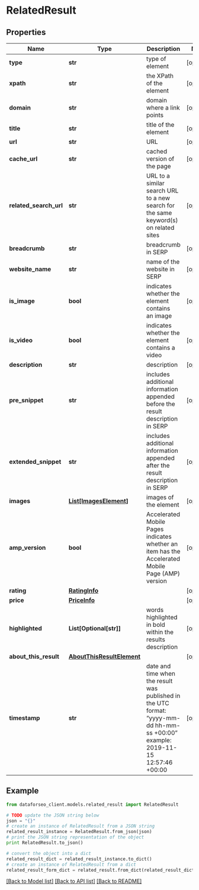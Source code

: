 # RelatedResult


## Properties

Name | Type | Description | Notes
------------ | ------------- | ------------- | -------------
**type** | **str** | type of element | [optional] 
**xpath** | **str** | the XPath of the element | [optional] 
**domain** | **str** | domain where a link points | [optional] 
**title** | **str** | title of the element | [optional] 
**url** | **str** | URL | [optional] 
**cache_url** | **str** | cached version of the page | [optional] 
**related_search_url** | **str** | URL to a similar search URL to a new search for the same keyword(s) on related sites | [optional] 
**breadcrumb** | **str** | breadcrumb in SERP | [optional] 
**website_name** | **str** | name of the website in SERP | [optional] 
**is_image** | **bool** | indicates whether the element contains an image | [optional] 
**is_video** | **bool** | indicates whether the element contains a video | [optional] 
**description** | **str** | description | [optional] 
**pre_snippet** | **str** | includes additional information appended before the result description in SERP | [optional] 
**extended_snippet** | **str** | includes additional information appended after the result description in SERP | [optional] 
**images** | [**List[ImagesElement]**](ImagesElement.md) | images of the element | [optional] 
**amp_version** | **bool** | Accelerated Mobile Pages indicates whether an item has the Accelerated Mobile Page (AMP) version | [optional] 
**rating** | [**RatingInfo**](RatingInfo.md) |  | [optional] 
**price** | [**PriceInfo**](PriceInfo.md) |  | [optional] 
**highlighted** | **List[Optional[str]]** | words highlighted in bold within the results description | [optional] 
**about_this_result** | [**AboutThisResultElement**](AboutThisResultElement.md) |  | [optional] 
**timestamp** | **str** | date and time when the result was published in the UTC format: “yyyy-mm-dd hh-mm-ss +00:00” example: 2019-11-15 12:57:46 +00:00 | [optional] 

## Example

```python
from dataforseo_client.models.related_result import RelatedResult

# TODO update the JSON string below
json = "{}"
# create an instance of RelatedResult from a JSON string
related_result_instance = RelatedResult.from_json(json)
# print the JSON string representation of the object
print RelatedResult.to_json()

# convert the object into a dict
related_result_dict = related_result_instance.to_dict()
# create an instance of RelatedResult from a dict
related_result_form_dict = related_result.from_dict(related_result_dict)
```
[[Back to Model list]](../README.md#documentation-for-models) [[Back to API list]](../README.md#documentation-for-api-endpoints) [[Back to README]](../README.md)



